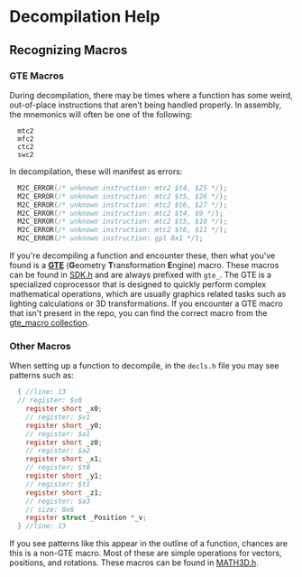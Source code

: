 # Decompilation Help

## Recognizing Macros

### GTE Macros

During decompilation, there may be times where a function has some weird, out-of-place instructions that aren't being handled properly. In assembly, the mnemonics will often be one of the following:

```assembly
  mtc2
  mfc2
  ctc2
  swc2
```

In decompilation, these will manifest as errors:

```c
  M2C_ERROR(/* unknown instruction: mtc2 $t4, $25 */);
  M2C_ERROR(/* unknown instruction: mtc2 $t5, $26 */);
  M2C_ERROR(/* unknown instruction: mtc2 $t6, $27 */);
  M2C_ERROR(/* unknown instruction: mtc2 $t4, $9 */);
  M2C_ERROR(/* unknown instruction: mtc2 $t5, $10 */);
  M2C_ERROR(/* unknown instruction: mtc2 $t6, $11 */);
  M2C_ERROR(/* unknown instruction: gpl 0x1 */);
```

If you're decompiling a function and encounter these, then what you've found is a [**GTE**](https://psx-spx.consoledev.net/geometrytransformationenginegte/) (**G**eometry **T**ransformation **E**ngine) macro. These macros can be found in [SDK.h](/include/Libs/SDK.h) and are always prefixed with `gte_`. The GTE is a specialized coprocessor that is designed to quickly perform complex mathematical operations, which are usually graphics related tasks such as lighting calculations or 3D transformations. If you encounter a GTE macro that isn't present in the repo, you can find the correct macro from the [gte_macro collection](https://github.com/Decompollaborate/rabbitizer/blob/fb4ab5e24994a5987c5789983789d8d3dfc7a40f/docs/r3000gte/gte_macros.h).

### Other Macros

When setting up a function to decompile, in the `decls.h` file you may see patterns such as:

```c
  { //line: 13
  // register: $v0
    register short _x0;
    // register: $v1
    register short _y0;
    // register: $a1
    register short _z0;
    // register: $a2
    register short _x1;
    // register: $t0
    register short _y1;
    // register: $t1
    register short _z1;
    // register: $a3
    // size: 0x6
    register struct _Position *_v;
  } //line: 13
```

If you see patterns like this appear in the outline of a function, chances are this is a non-GTE macro. Most of these are simple operations for vectors, positions, and rotations. These macros can be found in [MATH3D.h](../include/Game/MATH3D.h).
